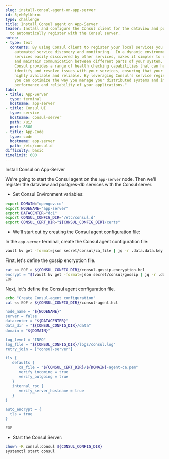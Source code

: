 ```yaml
---
slug: install-consul-agent-on-app-server
id: 5jeh0ylkhrnc
type: challenge
title: Install Consul agent on App-Server
teaser: Install and configure the Consul client for the dataview and postgres-db services.  These  services
  to automatically register with the Consul server.
notes:
- type: text
  contents: By using Consul client to register your local services you benefit from
    automated service discovery and monitoring.  In a dynamic environment, having
    services easily discovered by other services, makes it simpler to establish connections
    and maintain communication between different parts of your system. Additionally,
    Consul provides a range of health checking capabilities that can help you quickly
    identify and resolve issues with your services, ensuring that your system remains
    highly available and reliable. By leveraging Consul's service registration capabilities,
    you can optimize the way you manage your distributed systems and improve the overall
    performance and reliability of your applications."
tabs:
- title: App-Server
  type: terminal
  hostname: app-server
- title: Consul UI
  type: service
  hostname: consul-server
  path: /ui/
  port: 8500
- title: App-Code
  type: code
  hostname: app-server
  path: /etc/consul.d
difficulty: basic
timelimit: 600
---
```

Install Consul on App-Server

We're going to start the Consul agent on the `app-server` node.  Then we'll register the dataview and postgres-db services with the Consul server.

* Set Consul Environment variables:

```bash
export DOMAIN="opengov.co"
export NODENAME="app-server"
export DATACENTER="dc1"
export CONSUL_CONFIG_DIR="/etc/consul.d"
export CONSUL_CERT_DIR="${CONSUL_CONFIG_DIR}/certs"
```

* We'll start out by creating the Consul agent configuration file:

In the `app-server` terminal, create the Consul agent configuration file:

```bash
vault kv get -format=json secret/consul/ca_file | jq -r .data.data.key > ${CONSUL_CERT_DIR}/${DOMAIN}-agent-ca.pem
```

First, let's define the gossip encryption file.

```bash
cat << EOF > ${CONSUL_CONFIG_DIR}/consul-gossip-encryption.hcl
encrypt = "$(vault kv get -format=json secret/consul/gossip | jq -r .data.data.key)"
EOF
```

Next, let's define the Consul agent configuration file.

```bash
echo "Create Consul-agent configuration"
cat << EOF > ${CONSUL_CONFIG_DIR}/consul-agent.hcl

node_name = "${NODENAME}"
server = false
datacenter = "${DATACENTER}"
data_dir = "${CONSUL_CONFIG_DIR}/data"
domain = "${DOMAIN}"

log_level = "INFO"
log_file = "${CONSUL_CONFIG_DIR}/logs/consul.log"
retry_join = ["consul-server"]

tls {
   defaults {
      ca_file = "${CONSUL_CERT_DIR}/${DOMAIN}-agent-ca.pem"
      verify_incoming = true
      verify_outgoing = true
   }
   internal_rpc {
      verify_server_hostname = true
   }
}

auto_encrypt = {
  tls = true
}

EOF
```

* Start the Consul Server:

```bash
chown -R consul:consul ${CONSUL_CONFIG_DIR}
systemctl start consul
```
